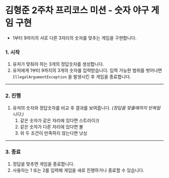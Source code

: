 # 김형준 2주차 프리코스 미션 - 숫자 야구 게임 구현

* 1부터 9까지의 서로 다른 3자리의 숫자를 맞추는 게임을 구현합니다.

### 1. 시작
1. 유저가 맞춰야 하는 3개의 정답숫자를 생성합니다.
2. 유저에게 1부터 9까지의 3개의 숫자를 입력받습니다. 입력 가능한 범위를 벗어나면 `IllegalArgumentException` 을 발생시킨 후 게임을 종료합니다.
---
### 2. 진행
1. 유저의 숫자와 정답숫자를 비교 후 결과를 보여줍니다. *(정답을 맞출때까지 반복됩니다.)*
    1. 같은 숫자가 같은 자리에 있다면 스트라이크
    2. 같은 숫자가 다른 자리에 있다면 볼
    3. 위 두 조건이 만족하지 않는다면 낫싱
---
### 3. 종료
1. 정답을 맞추면 게임을 종료합니다.
2. 사용자는 1 또는 2를 입력해 게임을 새로 진행하거나 종료할 수 있습니다.